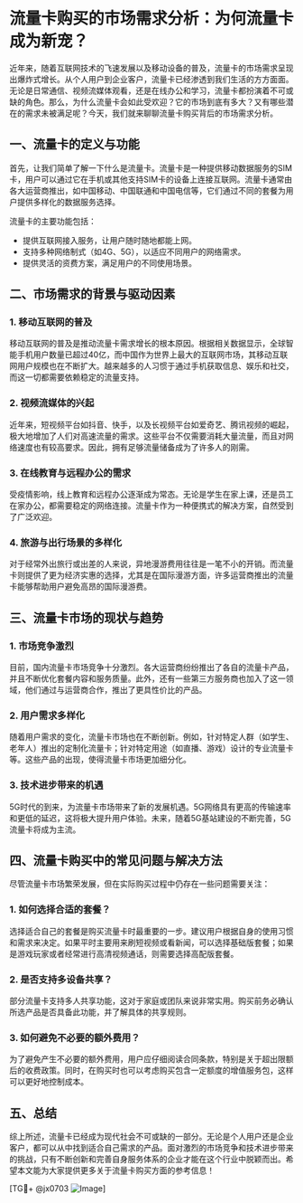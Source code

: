 # 流量卡购买的市场需求分析：为何流量卡成为新宠？

近年来，随着互联网技术的飞速发展以及移动设备的普及，流量卡的市场需求呈现出爆炸式增长。从个人用户到企业客户，流量卡已经渗透到我们生活的方方面面。无论是日常通信、视频流媒体观看，还是在线办公和学习，流量卡都扮演着不可或缺的角色。那么，为什么流量卡会如此受欢迎？它的市场到底有多大？又有哪些潜在的需求未被满足呢？今天，我们就来聊聊流量卡购买背后的市场需求分析。

## 一、流量卡的定义与功能

首先，让我们简单了解一下什么是流量卡。流量卡是一种提供移动数据服务的SIM卡，用户可以通过它在手机或其他支持SIM卡的设备上连接互联网。流量卡通常由各大运营商推出，如中国移动、中国联通和中国电信等，它们通过不同的套餐为用户提供多样化的数据服务选择。

流量卡的主要功能包括：

- 提供互联网接入服务，让用户随时随地都能上网。
- 支持多种网络制式（如4G、5G），以适应不同用户的网络需求。
- 提供灵活的资费方案，满足用户的不同使用场景。

## 二、市场需求的背景与驱动因素

### 1. 移动互联网的普及

移动互联网的普及是推动流量卡需求增长的根本原因。根据相关数据显示，全球智能手机用户数量已超过40亿，而中国作为世界上最大的互联网市场，其移动互联网用户规模也在不断扩大。越来越多的人习惯于通过手机获取信息、娱乐和社交，而这一切都需要依赖稳定的流量支持。

### 2. 视频流媒体的兴起

近年来，短视频平台如抖音、快手，以及长视频平台如爱奇艺、腾讯视频的崛起，极大地增加了人们对高速流量的需求。这些平台不仅需要消耗大量流量，而且对网络速度也有较高要求。因此，拥有足够流量储备成为了许多人的刚需。

### 3. 在线教育与远程办公的需求

受疫情影响，线上教育和远程办公逐渐成为常态。无论是学生在家上课，还是员工在家办公，都需要稳定的网络连接。流量卡作为一种便携式的解决方案，自然受到了广泛欢迎。

### 4. 旅游与出行场景的多样化

对于经常外出旅行或出差的人来说，异地漫游费用往往是一笔不小的开销。而流量卡则提供了更为经济实惠的选择，尤其是在国际漫游方面，许多运营商推出的流量卡能够帮助用户避免高昂的国际漫游费。

## 三、流量卡市场的现状与趋势

### 1. 市场竞争激烈

目前，国内流量卡市场竞争十分激烈。各大运营商纷纷推出了各自的流量卡产品，并且不断优化套餐内容和服务质量。此外，还有一些第三方服务商也加入了这一领域，他们通过与运营商合作，推出了更具性价比的产品。

### 2. 用户需求多样化

随着用户需求的变化，流量卡市场也在不断创新。例如，针对特定人群（如学生、老年人）推出的定制化流量卡；针对特定用途（如直播、游戏）设计的专业流量卡等。这些产品的出现，使得流量卡市场更加细分化。

### 3. 技术进步带来的机遇

5G时代的到来，为流量卡市场带来了新的发展机遇。5G网络具有更高的传输速率和更低的延迟，这将极大提升用户体验。未来，随着5G基站建设的不断完善，5G流量卡将成为主流。

## 四、流量卡购买中的常见问题与解决方法

尽管流量卡市场繁荣发展，但在实际购买过程中仍存在一些问题需要关注：

### 1. 如何选择合适的套餐？

选择适合自己的套餐是购买流量卡时最重要的一步。建议用户根据自身的使用习惯和需求来决定。如果平时主要用来刷短视频或看新闻，可以选择基础版套餐；如果是游戏玩家或者经常进行高清视频通话，则需要选择高配版套餐。

### 2. 是否支持多设备共享？

部分流量卡支持多人共享功能，这对于家庭或团队来说非常实用。购买前务必确认所选产品是否具备此功能，并了解具体的共享规则。

### 3. 如何避免不必要的额外费用？

为了避免产生不必要的额外费用，用户应仔细阅读合同条款，特别是关于超出限额后的收费政策。同时，在购买时也可以考虑购买包含一定额度的增值服务包，这样可以更好地控制成本。

## 五、总结

综上所述，流量卡已经成为现代社会不可或缺的一部分。无论是个人用户还是企业客户，都可以从中找到适合自己需求的产品。面对激烈的市场竞争和技术进步带来的挑战，只有不断创新和完善自身服务体系的企业才能在这个行业中脱颖而出。希望本文能为大家提供更多关于流量卡购买方面的参考信息！

[TG💪+ @jx0703 ![Image](https://github.com/user-attachments/assets/dbca1d08-cadb-493c-b0ec-ad6f7a83f270)]